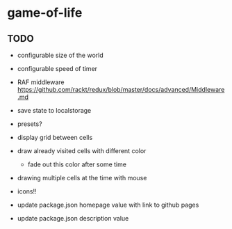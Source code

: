 # game-of-life

## TODO

- configurable size of the world
- configurable speed of timer

- RAF middleware https://github.com/rackt/redux/blob/master/docs/advanced/Middleware.md
- save state to localstorage
- presets?
- display grid between cells
- draw already visited cells with different color
  - fade out this color after some time
- drawing multiple cells at the time with mouse
- icons!!
- update package.json homepage value with link to github pages
- update package.json description value
